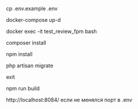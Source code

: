cp .env.example .env

docker-compose up-d

docker exec -it test_review_fpm bash

composer install

npm install

php artisan migrate

exit

npm run build

http://localhost:8084/ если не менялся порт в .env

